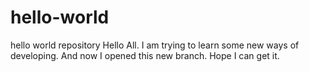 # hello-world
hello world repository
Hello All. I am trying to learn some new ways of developing.
And now I opened this new branch.
Hope I can get it.
